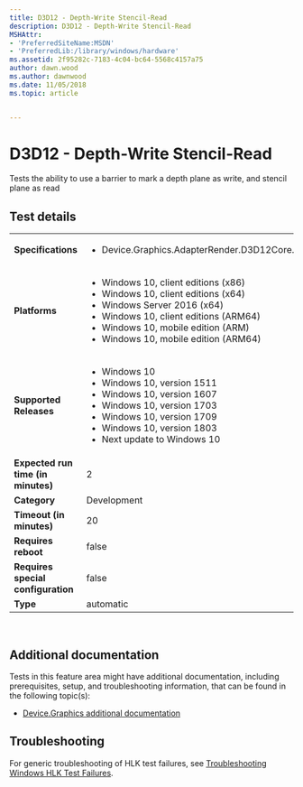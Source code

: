 ```yaml
---
title: D3D12 - Depth-Write Stencil-Read
description: D3D12 - Depth-Write Stencil-Read
MSHAttr:
- 'PreferredSiteName:MSDN'
- 'PreferredLib:/library/windows/hardware'
ms.assetid: 2f95282c-7183-4c04-bc64-5568c4157a75
author: dawn.wood
ms.author: dawnwood
ms.date: 11/05/2018
ms.topic: article


---
```


# <span id="p_hlk_test.fe7d0d72-3317-4805-ac57-7484a0e526af"></span>D3D12 - Depth-Write Stencil-Read


Tests the ability to use a barrier to mark a depth plane as write, and stencil plane as read

## Test details
|||
|---|---|
| **Specifications**  | <ul><li>Device.Graphics.AdapterRender.D3D12Core.CoreRequirement</li></ul> |  
| **Platforms**   | <ul><li>Windows 10, client editions (x86)</li><li>Windows 10, client editions (x64)</li><li>Windows Server 2016 (x64)</li><li>Windows 10, client editions (ARM64)</li><li>Windows 10, mobile edition (ARM)</li><li>Windows 10, mobile edition (ARM64)</li></ul> |
| **Supported Releases** | <ul><li>Windows 10</li><li>Windows 10, version 1511</li><li>Windows 10, version 1607</li><li>Windows 10, version 1703</li><li>Windows 10, version 1709</li><li>Windows 10, version 1803</li><li>Next update to Windows 10</li></ul> |
|**Expected run time (in minutes)**| 2 |
|**Category**| Development |
|**Timeout (in minutes)**| 20 |
|**Requires reboot**| false |
|**Requires special configuration**| false |
|**Type**| automatic |

 

## <span id="Additional_documentation"></span><span id="additional_documentation"></span><span id="ADDITIONAL_DOCUMENTATION"></span>Additional documentation


Tests in this feature area might have additional documentation, including prerequisites, setup, and troubleshooting information, that can be found in the following topic(s):

-   [Device.Graphics additional documentation](device-graphics-additional-documentation.md)

## <span id="Troubleshooting"></span><span id="troubleshooting"></span><span id="TROUBLESHOOTING"></span>Troubleshooting


For generic troubleshooting of HLK test failures, see [Troubleshooting Windows HLK Test Failures](..\user\troubleshooting-windows-hlk-test-failures.md).

 

 






